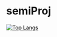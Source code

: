 # semiProj
[![Top Langs](https://github-readme-stats.vercel.app/api/top-langs/?username=Leenclair&layout=compact)](https://github.com/anuraghazra/github-readme-stats)
